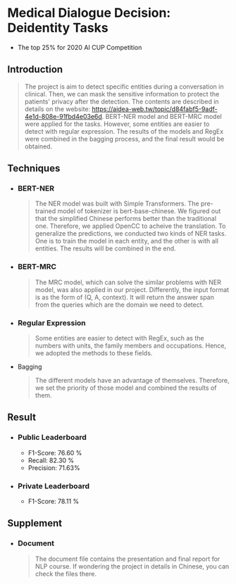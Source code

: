 # Medical Dialogue Decision: Deidentity Tasks
* The top 25% for 2020 AI CUP Competition

Introduction
----
  > The project is aim to detect specific entities during a conversation in clinical. Then, we can mask the sensitive information to protect the patients' privacy after the detection. The contents are described in details on the website: https://aidea-web.tw/topic/d84fabf5-9adf-4e1d-808e-91fbd4e03e6d. BERT-NER model and BERT-MRC model were applied for the tasks. However, some entities are easier to detect with regular expression. The results of the models and RegEx were combined in the bagging process, and the final result would be obtained.

Techniques
----
* ### BERT-NER
  >The NER model was built with Simple Transformers. The pre-trained model of tokenizer is bert-base-chinese. We figured out that the simplified Chinese performs better than the traditional one. Therefore, we applied OpenCC to acheive the translation. To generalize the predictions, we conducted two kinds of NER tasks. One is to train the model in each entity, and the other is with all entities. The results will be combined in the end.

* ### BERT-MRC
  >The MRC model, which can solve the similar problems with NER model, was also applied in our project. Differently, the input format is as the form of (Q, A, context). It will return the answer span from the queries which are the domain we need to detect.

* ### Regular Expression
  >Some entities are easier to detect with RegEx, such as the numbers with units, the family members and occupations. Hence, we adopted the methods to these fields.

* Bagging
  >The different models have an advantage of themselves. Therefore, we set the priority of those model and combined the results of them.

Result
----
* ### Public Leaderboard
  * F1-Score: 76.60 %
  * Recall: 82.30 %
  * Precision: 71.63%
* ### Private Leaderboard
  * F1-Score: 78.11 %

Supplement
----
* ### Document
  >The document file contains the presentation and final report for NLP course. If wondering the project in details in Chinese, you can check the files there.
